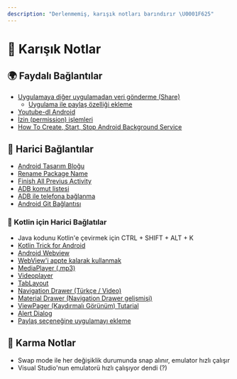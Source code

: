 ```yaml
---
description: "Derlenmemiş, karışık notları barındırır \U0001F625"
---
```


# 🥴 Karışık Notlar

## 🌍 Faydalı Bağlantılar

* [Uygulamaya diğer uygulamadan veri gönderme \(Share\)](https://developer.android.com/training/basics/intents/filters)
  * [Uygulama ile paylaş özelliği ekleme](https://blog.blundellapps.co.uk/add-your-app-to-the-android-menu/)
* [Youtube-dl Android](https://github.com/yausername/youtubedl-android)
* [İzin \(permission\) işlemleri](https://developer.android.com/training/permissions/requesting#kotlin)
* [How To Create, Start, Stop Android Background Service](https://www.dev2qa.com/how-to-create-start-stop-android-background-service/s)

## 🔗 Harici Bağlantılar

* [Android Tasarım Bloğu](https://awsrh.blogspot.com/#)
* [Rename Package Name](https://stackoverflow.com/questions/16804093/rename-package-in-android-studio)
* [Finish All Previus Activity](https://stackoverflow.com/a/6330456/9770490)
* [ADB komut listesi](https://www.google.com.tr/url?sa=t&rct=j&q=&esrc=s&source=web&cd=1&cad=rja&uact=8&ved=2ahUKEwjN0LXv28fcAhVPalAKHSN6AIIQFjAAegQIABAB&url=https%3A%2F%2Fgist.github.com%2FPulimet%2F5013acf2cd5b28e55036c82c91bd56d8&usg=AOvVaw0QtLJ20OqCl3S4BR0S4BVe)
* [ADB ile telefona bağlanma](https://stackoverflow.com/questions/2604727/how-can-i-connect-to-android-with-adb-over-tcp)
* [Android Git Bağlantısı](https://code.tutsplus.com/tutorials/working-with-git-in-android-studio--cms-30514)

### 🔗 Kotlin için Harici Bağlatılar

* Java kodunu Kotlin'e çevirmek için CTRL + SHIFT + ALT + K
* [Kotlin Trick for Android](https://antonioleiva.com/kotlin-awesome-tricks-for-android/)
* [Android Webview](https://www.mobapptuts.com/kotlin-on-android-webview-tutorial/)
* [WebView'i appte kalarak kullanmak](https://stackoverflow.com/questions/47872078/how-to-load-an-url-inside-a-webview-using-android-kotlin)
* [MediaPlayer \(.mp3\)](https://www.tutorialspoint.com/android/android_mediaplayer.htm)
* [Videoplayer](https://www.youtube.com/watch?v=7ICuG3k_NLw)
* [TabLayout](https://alexdunn.org/2017/07/11/android-kotlin-create-a-tablayout/)
* [Navigation Drawer \(Türkçe / Video\)](https://www.youtube.com/watch?v=aVmQBdbRhXE)
* [Material Drawer \(Navigation Drawer gelişmişi\)](https://github.com/zsmb13/MaterialDrawerKt)
* [ViewPager \(Kaydırmalı Görünüm\) Tutarial](https://www.raywenderlich.com/169774/viewpager-tutorial-android-getting-started-kotlin)
* [Alert Dialog](http://www.prandroid.com/2017/09/alert-dialog-box-in-android-using-kotlin.html)
* [Paylaş seçeneğine uygulamayı ekleme](https://blog.blundellapps.co.uk/add-your-app-to-the-android-menu/)

## 🥴 Karma Notlar

* Swap mode ile her değişiklik durumunda snap alınır, emulator hızlı çalışır
* Visual Studio'nun emulatorü hızlı çalışıyor dendi \(?\)

